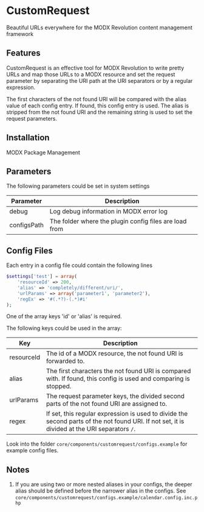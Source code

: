 CustomRequest
================================================================================

Beautiful URLs everywhere
for the MODX Revolution content management framework

Features
--------------------------------------------------------------------------------
CustomRequest is an effective tool for MODX Revolution to write pretty URLs and
map those URLs to a MODX resource and set the request parameter by separating
the URI path at the URI separators or by a regular expression.

The first characters of the not found URI will be compared with the alias value
of each config entry. If found, this config entry is used. The alias is stripped
from the not found URI and the remaining string is used to set the request
parameters.

Installation
--------------------------------------------------------------------------------
MODX Package Management

Parameters
--------------------------------------------------------------------------------
The following parameters could be set in system settings

Parameter   | Description
------------|------------
debug       | Log debug information in MODX error log
configsPath | The folder where the plugin config files are load from

Config Files
--------------------------------------------------------------------------------
Each entry in a config file could contain the following lines

```php
$settings['test'] = array(
	'resourceId' => 200,
	'alias' => 'completely/different/uri/',
	'urlParams' => array('parameter1', 'parameter2'),
	'regEx' => '#(.*?)-(.*)#i'
);
```

One of the array keys 'id' or 'alias' is required.

The following keys could be used in the array:

Key        | Description
-----------|------------
resourceId | The id of a MODX resource, the not found URI is forwarded to.
alias      | The first characters the not found URI is compared with. If found, this config is used and comparing is stopped.
urlParams  | The request parameter keys, the divided second parts of the not found URI are assigned to.
regex      | If set, this regular expression is used to divide the second parts of the not found URI. If not set, it is divided at the URI separators `/`.

Look into the folder `core/components/customrequest/configs.example` for example
config files.

Notes
--------------------------------------------------------------------------------
1. If you are using two or more nested aliases in your configs, the deeper alias should be defined before the narrower alias in the configs. See `core/components/customrequest/configs.example/calendar.config.inc.php`

